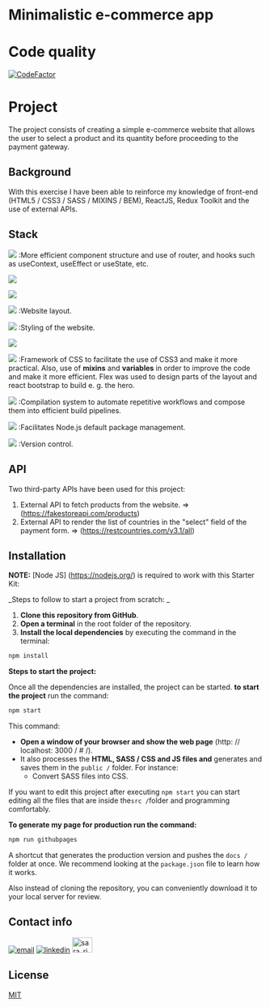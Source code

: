 # Minimalistic e-commerce app
# Code quality

[![CodeFactor](https://www.codefactor.io/repository/github/sararid/e-commerce-checkout/badge)](https://www.codefactor.io/repository/github/sararid/e-commerce-checkout)

# Project

The project consists of creating a simple e-commerce website that allows the user to select a product and its quantity before proceeding to the payment gateway.

## Background

With this exercise I have been able to reinforce my knowledge of front-end (HTML5 / CSS3 / SASS / MIXINS / BEM), ReactJS, Redux Toolkit and the use of external APIs.

## Stack

![](https://img.shields.io/badge/React-20232A?style=for-the-badge&logo=react&logoColor=61DAFB)
:More efficient component structure and use of router, and hooks such as useContext, useEffect or useState, etc.

![](https://img.shields.io/badge/React_Router-CA4245?style=for-the-badge&logo=react-router&logoColor=white)

![](https://img.shields.io/badge/JavaScript-F7DF1E?style=for-the-badge&logo=javascript&logoColor=black)

![](https://img.shields.io/badge/HTML5-E34F26?style=for-the-badge&logo=html5&logoColor=white)
:Website layout.

![](https://img.shields.io/badge/CSS3-1572B6?style=for-the-badge&logo=css3&logoColor=white)
:Styling of the website.

![](https://img.shields.io/badge/Bootstrap-563D7C?style=for-the-badge&logo=bootstrap&logoColor=white)

![](https://img.shields.io/badge/Sass-CC6699?style=for-the-badge&logo=sass&logoColor=white)
:Framework of CSS to facilitate the use of CSS3 and make it more practical. Also, use of **mixins** and **variables** in order to improve the code and make it more efficient. Flex was used to design parts of the layout and react bootstrap to build e. g. the hero.

![](https://img.shields.io/badge/gulp-CF4647?style=for-the-badge&logo=gulp&logoColor=white)
:Compilation system to automate repetitive workflows and compose them into efficient build pipelines.

![](https://img.shields.io/badge/NPM-20232A?style=for-the-badge&logo=npm&logoColor=61DAFB)
:Facilitates Node.js default package management.

![](https://img.shields.io/badge/Git-F74E27?style=for-the-badge&logo=git&logoColor=white)
:Version control.

## API

Two third-party APIs have been used for this project:

1. External API to fetch products from the website. => (https://fakestoreapi.com/products)
2. External API to render the list of countries in the "select" field of the payment form. => (https://restcountries.com/v3.1/all)

## Installation

**NOTE:** [Node JS] (https://nodejs.org/) is required to work with this Starter Kit:

_Steps to follow to start a project from scratch: _

1. **Clone this repository from GitHub**.
1. **Open a terminal** in the root folder of the repository.
1. **Install the local dependencies** by executing the command in the terminal:

```bash
npm install
```

**Steps to start the project:**

Once all the dependencies are installed, the project can be started. **to start the project** run the command:

```bash
npm start
```

This command:

- **Open a window of your browser and show the web page** (http: // localhost: 3000 / # /).
- It also processes the **HTML, SASS / CSS and JS files and** generates and saves them in the `public /` folder. For instance:
  - Convert SASS files into CSS.

If you want to edit this project after executing `npm start` you can start editing all the files that are inside the`src /`folder and programming comfortably.

**To generate my page for production run the command:**

```bash
npm run githubpages
```

A shortcut that generates the production version and pushes the `docs /` folder at once. We recommend looking at the `package.json` file to learn how it works.

Also instead of cloning the repository, you can conveniently download it to your local server for review.

## Contact info

<a href="mailto:sarayridouane@gmail.com"><img src="https://img.icons8.com/color/35/000000/gmail.png" alt="email"/></a>
<a href="https://www.linkedin.com/in/sara-rd"><img src="https://img.icons8.com/color/35/000000/linkedin.png" alt="linkedin"/></a>
<a href="https://twitter.com/sara_rid" target="blank"><img src="https://raw.githubusercontent.com/rahuldkjain/github-profile-readme-generator/master/src/images/icons/Social/twitter.svg" alt="sara_rid" height="30" width="40" /></a>

## License

[MIT](https://opensource.org/licenses/MIT)
